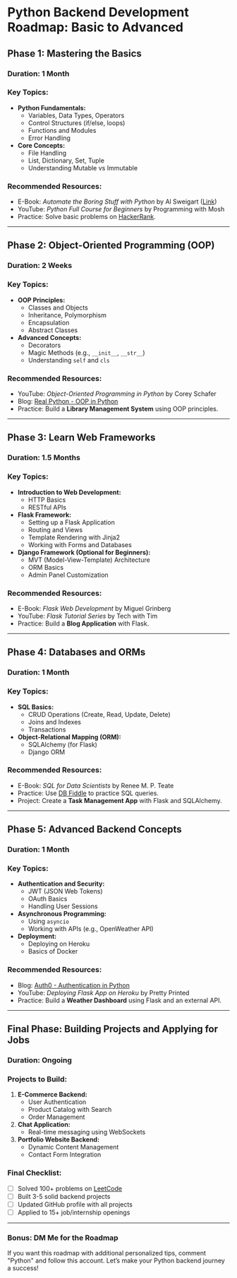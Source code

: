 # Python Backend Development Roadmap: Basic to Advanced

## **Phase 1: Mastering the Basics**
### Duration: 1 Month

### Key Topics:
- **Python Fundamentals:**
  - Variables, Data Types, Operators
  - Control Structures (if/else, loops)
  - Functions and Modules
  - Error Handling
- **Core Concepts:**
  - File Handling
  - List, Dictionary, Set, Tuple
  - Understanding Mutable vs Immutable

### Recommended Resources:
- E-Book: *Automate the Boring Stuff with Python* by Al Sweigart ([Link](https://automatetheboringstuff.com/))
- YouTube: *Python Full Course for Beginners* by Programming with Mosh
- Practice: Solve basic problems on [HackerRank](https://www.hackerrank.com/domains/tutorials/10-days-of-python).

---

## **Phase 2: Object-Oriented Programming (OOP)**
### Duration: 2 Weeks

### Key Topics:
- **OOP Principles:**
  - Classes and Objects
  - Inheritance, Polymorphism
  - Encapsulation
  - Abstract Classes
- **Advanced Concepts:**
  - Decorators
  - Magic Methods (e.g., `__init__`, `__str__`)
  - Understanding `self` and `cls`

### Recommended Resources:
- YouTube: *Object-Oriented Programming in Python* by Corey Schafer
- Blog: [Real Python - OOP in Python](https://realpython.com/)
- Practice: Build a **Library Management System** using OOP principles.

---

## **Phase 3: Learn Web Frameworks**
### Duration: 1.5 Months

### Key Topics:
- **Introduction to Web Development:**
  - HTTP Basics
  - RESTful APIs
- **Flask Framework:**
  - Setting up a Flask Application
  - Routing and Views
  - Template Rendering with Jinja2
  - Working with Forms and Databases
- **Django Framework (Optional for Beginners):**
  - MVT (Model-View-Template) Architecture
  - ORM Basics
  - Admin Panel Customization

### Recommended Resources:
- E-Book: *Flask Web Development* by Miguel Grinberg
- YouTube: *Flask Tutorial Series* by Tech with Tim
- Practice: Build a **Blog Application** with Flask.

---

## **Phase 4: Databases and ORMs**
### Duration: 1 Month

### Key Topics:
- **SQL Basics:**
  - CRUD Operations (Create, Read, Update, Delete)
  - Joins and Indexes
  - Transactions
- **Object-Relational Mapping (ORM):**
  - SQLAlchemy (for Flask)
  - Django ORM

### Recommended Resources:
- E-Book: *SQL for Data Scientists* by Renee M. P. Teate
- Practice: Use [DB Fiddle](https://www.db-fiddle.com/) to practice SQL queries.
- Project: Create a **Task Management App** with Flask and SQLAlchemy.

---

## **Phase 5: Advanced Backend Concepts**
### Duration: 1 Month

### Key Topics:
- **Authentication and Security:**
  - JWT (JSON Web Tokens)
  - OAuth Basics
  - Handling User Sessions
- **Asynchronous Programming:**
  - Using `asyncio`
  - Working with APIs (e.g., OpenWeather API)
- **Deployment:**
  - Deploying on Heroku
  - Basics of Docker

### Recommended Resources:
- Blog: [Auth0 - Authentication in Python](https://auth0.com/learn/python/)
- YouTube: *Deploying Flask App on Heroku* by Pretty Printed
- Practice: Build a **Weather Dashboard** using Flask and an external API.

---

## **Final Phase: Building Projects and Applying for Jobs**
### Duration: Ongoing

### Projects to Build:
1. **E-Commerce Backend:**
   - User Authentication
   - Product Catalog with Search
   - Order Management
2. **Chat Application:**
   - Real-time messaging using WebSockets
3. **Portfolio Website Backend:**
   - Dynamic Content Management
   - Contact Form Integration

### Final Checklist:
- [ ] Solved 100+ problems on [LeetCode](https://leetcode.com/)
- [ ] Built 3-5 solid backend projects
- [ ] Updated GitHub profile with all projects
- [ ] Applied to 15+ job/internship openings

---

### Bonus: DM Me for the Roadmap
If you want this roadmap with additional personalized tips, comment "Python" and follow this account. Let’s make your Python backend journey a success!
